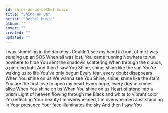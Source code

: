 ```yaml
---
id: shine-on-us-bethel-music
title: "Shine on Us"
artist: "Bethel Music"
album: ""
cover: ""
created: ""
updated: ""
---
```


I was stumbling in the darkness
Couldn't see my hand in front of me
I was sending up an SOS
When all was lost, You came running
Nowhere to run, nowhere to hide
You sent the shadows scattering
When through the clouds, a piercing light
And then I saw You
Shine, shine, shine like the sun
You're waking us to life
You've only begun
Every fear, every doubt disappears
When You shine on us
We wanna see You
Shine, shine, shine like the stars
You are the first love to open my heart
Every hope, every dream comes alive
When You shine on us
When You shine on us
Heart of stone into a prism
Light of heaven flowing through me
Black and white to vibrant color
I'm reflecting Your beauty
I'm overwhelmed, I'm overwhelmed
Just standing in Your presence
Your face illuminates the sky
And then I saw You